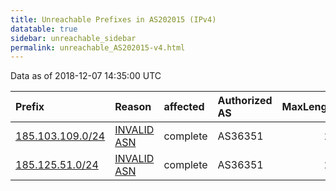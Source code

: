 ```yaml
---
title: Unreachable Prefixes in AS202015 (IPv4)
datatable: true
sidebar: unreachable_sidebar
permalink: unreachable_AS202015-v4.html
---
```


Data as of 2018-12-07 14:35:00 UTC


<div class="datatable-begin"></div>

| Prefix                                                     | Reason                                                                                                   | affected   | Authorized AS   |   MaxLength | Anchor                                         |   unreachable /24s |
|:-----------------------------------------------------------|:---------------------------------------------------------------------------------------------------------|:-----------|:----------------|------------:|:-----------------------------------------------|-------------------:|
| [185.103.109.0/24](https://stat.ripe.net/185.103.109.0/24) | [INVALID ASN](https://rpki-validator.ripe.net/announcement-preview?asn=AS202015&prefix=185.103.109.0/24) | complete   | AS36351         |          24 | [RIPE](unreachable_RIPE_NCC_RPKI_Root-v4.html) |                  1 |
| [185.125.51.0/24](https://stat.ripe.net/185.125.51.0/24)   | [INVALID ASN](https://rpki-validator.ripe.net/announcement-preview?asn=AS202015&prefix=185.125.51.0/24)  | complete   | AS36351         |          24 | [RIPE](unreachable_RIPE_NCC_RPKI_Root-v4.html) |                  1 |

<div class="datatable-end"></div>
